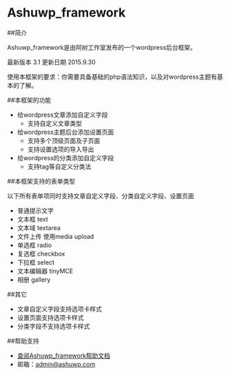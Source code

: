 # Ashuwp_framework
##简介

Ashuwp_framework是由阿树工作室发布的一个wordpress后台框架。

最新版本 3.1
更新日期 2015.9.30

使用本框架的要求：你需要具备基础的php语法知识，以及对wordpress主题有基本的了解。

##本框架的功能

* 给wordpress文章添加自定义字段
    * 支持自定义文章类型
* 给wordpress主题后台添加设置页面
    * 支持多个顶级页面及子页面
    * 支持设置选项的导入导出
* 给wordpress的分类添加自定义字段
    * 支持tag等自定义分类法
    
##本框架支持的表单类型

以下所有表单项同时支持文章自定义字段、分类自定义字段、设置页面

* 普通提示文字
* 文本框 text
* 文本域 textarea
* 文件上传 使用media upload
* 单选框 radio
* 复选框 checkbox
* 下拉框 select
* 文本编辑器 tinyMCE
* 相册 gallery

##其它

* 文章自定义字段支持选项卡样式
* 设置页面支持选项卡样式
* 分类字段不支持选项卡样式

##帮助支持

* [查阅Ashuwp_framework帮助文档](http://www.ashuwp.com/framework/down)
* 邮箱：admin@ashuwp.com